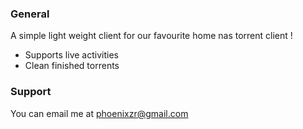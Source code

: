 ### General
A simple light weight client for our favourite home nas torrent client !
- Supports live activities
- Clean finished torrents

### Support

You can email me at phoenixzr@gmail.com
